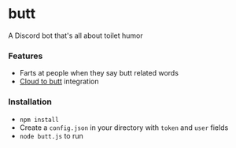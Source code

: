 # butt
A Discord bot that's all about toilet humor

### Features

- Farts at people when they say butt related words
- [Cloud to butt](https://chrome.google.com/webstore/detail/cloud-to-butt-plus/apmlngnhgbnjpajelfkmabhkfapgnoai) integration

### Installation

- `npm install`
- Create a `config.json` in your directory with `token` and `user` fields
- `node butt.js` to run
